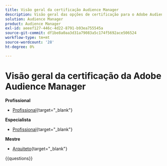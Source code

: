 ```yaml
---
title: Visão geral da certificação Audience Manager
description: Visão geral das opções de certificação para o Adobe Audience Manager
solution: Audience Manager
product: Audience Manager
exl-id: aeeef127-446c-4d22-8791-b93ea755545a
source-git-commit: df1be8a0aa3d31a79083a5c174f5692ace506524
workflow-type: tm+mt
source-wordcount: '28'
ht-degree: 0%

---
```


# Visão geral da certificação da Adobe Audience Manager

**Profissional**

* [Profissional](https://certification.adobe.com/certification/adobe-audience-business-practitioner-professional){target="_blank"} <!--AD0-E458-->

**Especialista**

* [Profissional](https://certification.adobe.com/certification/adobe-audience-manager-business-practitioner-expert){target="_blank"} <!--AD0-E457-->

**Mestre**

* [Arquiteto](https://certification.adobe.com/certification/audience-manager-architect-master){target="_blank"} <!--AD0-E454-->

{{questions}}

